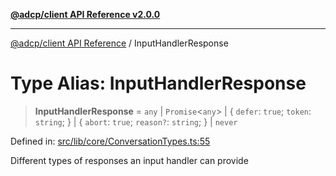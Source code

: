 [**@adcp/client API Reference v2.0.0**](../README.md)

***

[@adcp/client API Reference](../README.md) / InputHandlerResponse

# Type Alias: InputHandlerResponse

> **InputHandlerResponse** = `any` \| `Promise`\<`any`\> \| \{ `defer`: `true`; `token`: `string`; \} \| \{ `abort`: `true`; `reason?`: `string`; \} \| `never`

Defined in: [src/lib/core/ConversationTypes.ts:55](https://github.com/adcontextprotocol/adcp-client/blob/add23254eadaef025ae9fbe49b40948f459b98ff/src/lib/core/ConversationTypes.ts#L55)

Different types of responses an input handler can provide
